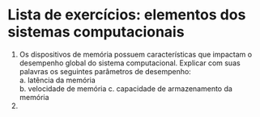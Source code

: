 # Lista de exercícios: elementos dos sistemas computacionais

1. Os dispositivos de memória possuem características que impactam o desempenho global do sistema computacional.
Explicar com suas palavras os seguintes parâmetros de desempenho:  
a. latência da memória  
b. velocidade de memória
c. capacidade de armazenamento da memória
3. 
